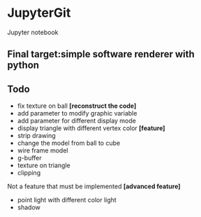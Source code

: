 # JupyterGit
Jupyter notebook

## Final target:simple software renderer with python
## Todo
- fix texture on ball
**[reconstruct the code]**
- add parameter to modify graphic variable
- add parameter for different display mode
- display triangle with different vertex color
**[feature]**
- strip drawing
- change the model from ball to cube
- wire frame model
- g-buffer
- texture on triangle
- clipping

Not a feature that must be implemented
**[advanced feature]**
- point light with different color light
- shadow